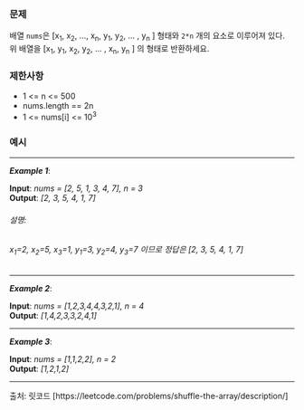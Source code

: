 ### **문제**  
배열 `nums`은 [x<sub>1</sub>, x<sub>2</sub>, …, x<sub>n</sub>, y<sub>1</sub>, y<sub>2</sub>, … , y<sub>n</sub> ] 형태와 `2*n` 개의 요소로 이루어져 있다.  
위 배열을 [x<sub>1</sub>, y<sub>1</sub>, x<sub>2</sub>, y<sub>2</sub>, … , x<sub>n</sub>, y<sub>n</sub> ] 의 형태로 반환하세요.  
### **제한사항**
- 1 <= n <= 500
- nums.length == 2n
- 1 <= nums[i] <= 10<sup>3</sup>
### **예시**  
<hr/>

***Example 1***:

**Input**: *nums = [2, 5, 1, 3, 4, 7], n = 3*  
**Output**: *[2, 3, 5, 4, 1, 7]*
###### 설명: 
###### x<sub>1</sub>=2, x<sub>2</sub>=5, x<sub>3</sub>=1, y<sub>1</sub>=3, y<sub>2</sub>=4, y<sub>3</sub>=7 이므로 정답은 [2, 3, 5, 4, 1, 7]
<hr/>

***Example 2***:

**Input**: *nums = [1,2,3,4,4,3,2,1], n = 4*  
**Output**: *[1,4,2,3,3,2,4,1]*
<hr/> 

***Example 3***:

**Input**: *nums = [1,1,2,2], n = 2*  
**Output**: *[1,2,1,2]*
<hr/> 
출처: 릿코드 [https://leetcode.com/problems/shuffle-the-array/description/]